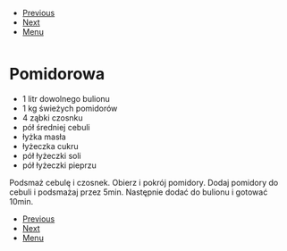 <!-- Navigation Menu Start -->

- [Previous](<Polewa czekoladowa.md>)
- [Next](<Queijadas de Leite.md>)
- [Menu](<README.md>)

<div style="margin-bottom: 50px"></div>

<!-- /Navigation Menu Start -->


# Pomidorowa

- 1 litr dowolnego bulionu
- 1 kg świeżych pomidorów
- 4 ząbki czosnku
- pół średniej cebuli
- łyżka masła
- łyżeczka cukru
- pół łyżeczki soli 
- pół łyżeczki pieprzu

Podsmaż cebulę i czosnek. Obierz i pokrój pomidory. Dodaj pomidory do cebuli i podsmażaj przez 5min. Następnie dodać do bulionu i gotować 10min.


<!-- Navigation Menu End -->

- [Previous](<Polewa czekoladowa.md>)
- [Next](<Queijadas de Leite.md>)
- [Menu](<README.md>)

<div style="margin-bottom: 50px"></div>

<!-- /Navigation Menu End -->